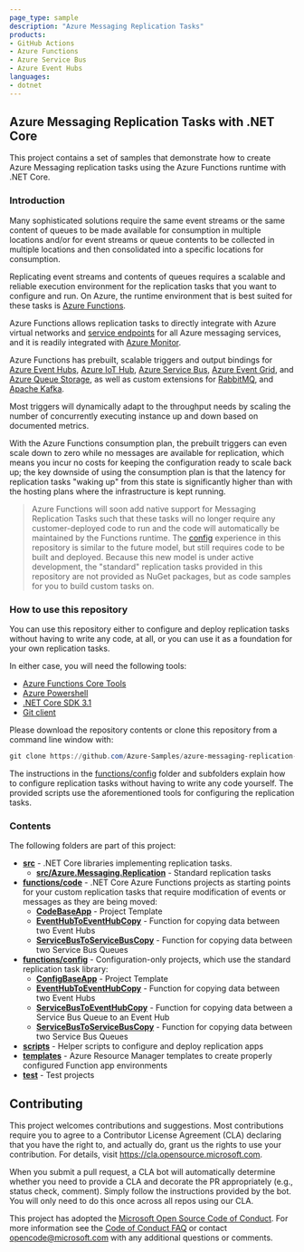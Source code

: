 ```yaml
---
page_type: sample
description: "Azure Messaging Replication Tasks"
products:
- GitHub Actions
- Azure Functions
- Azure Service Bus
- Azure Event Hubs
languages:
- dotnet
---
```


## Azure Messaging Replication Tasks with .NET Core

This project contains a set of samples that demonstrate how to create Azure
Messaging replication tasks using the Azure Functions runtime with .NET Core.

### Introduction

Many sophisticated solutions require the same event streams or the same content
of queues to be made available for consumption in multiple locations and/or for
event streams or queue contents to be collected in multiple locations and then
consolidated into a specific locations for consumption.

Replicating event streams and contents of queues requires a scalable and
reliable execution environment for the replication tasks that you want to
configure and run. On Azure, the runtime environment that is best suited for
these tasks is [Azure Functions](https://docs.microsoft.com/azure/azure-functions/functions-overview.md).

Azure Functions allows replication tasks to directly integrate
with Azure virtual networks and [service endpoints](https://docs.microsoft.com/azure/virtual-network/virtual-network-service-endpoints-overview) for
all Azure messaging services, and it is readily integrated with [Azure Monitor](https://docs.microsoft.com/azure/azure-monitor/overview).

Azure Functions has prebuilt, scalable triggers and output bindings for [Azure Event Hubs](https://docs.microsoft.com/azure/azure-functions/functions-bindings-event-hubs), [Azure IoT
Hub](https://docs.microsoft.com/azure/azure-functions/functions-bindings-event-iot), [Azure Service Bus](https://docs.microsoft.com/azure/azure-functions/functions-bindings-service-bus.md), [Azure Event
Grid](https://docs.microsoft.com/azure/azure-functions/functions-bindings-event-grid.md), and [Azure Queue Storage](https://docs.microsoft.com/azure/azure-functions/functions-bindings-storage-queue.md), as well as
custom extensions for [RabbitMQ](https://github.com/azure/azure-functions-rabbitmq-extension), and [Apache Kafka](https://github.com/azure/azure-functions-kafka-extension). 

Most triggers will dynamically adapt to the throughput needs by scaling the
number of concurrently executing instance up and down based on documented
metrics.

With the Azure Functions consumption plan, the prebuilt triggers can even scale
down to zero while no messages are available for replication, which means you
incur no costs for keeping the configuration ready to scale back up; the key
downside of using the consumption plan is that the latency for replication tasks
"waking up" from this state is significantly higher than with the hosting plans
where the infrastructure is kept running.  

> Azure Functions will soon add native support for Messaging Replication Tasks
> such that these tasks will no longer require any customer-deployed code to run
> and the code will automatically be maintained by the Functions runtime. The
> [config](functions/config) experience in this repository is similar to the
> future model, but still requires code to be built and deployed. Because this
> new model is under active development, the "standard" replication tasks
> provided in this repository are not provided as NuGet packages, but as code
> samples for you to build custom tasks on.

### How to use this repository

You can use this repository either to configure and deploy replication tasks
without having to write any code, at all, or you can use it as a foundation for
your own replication tasks.

In either case, you will need the following tools:
* [Azure Functions Core Tools](https://docs.microsoft.com/azure/azure-functions/functions-run-local)
* [Azure Powershell](https://docs.microsoft.com/en-us/powershell/azure/install-az-ps)
* [.NET Core SDK 3.1](https://dotnet.microsoft.com/download/dotnet-core/3.1)
* [Git client](https://git-scm.com/downloads)

Please download the repository contents or clone this repository from a command line window with:

```powershell
git clone https://github.com/Azure-Samples/azure-messaging-replication-dotnet
```

The instructions in the [functions/config](functions/config) folder and
subfolders explain how to configure replication tasks without having to write any code yourself. The provided scripts use the aforementioned tools for configuring the replication tasks.

### Contents

The following folders are part of this project:

* **[src](src)** - .NET Core libraries implementing replication tasks.
  * **[src/Azure.Messaging.Replication](src/Azure.Messaging.Replication)** - Standard replication tasks
* **[functions/code](functions/code)** - .NET Core Azure Functions projects as starting points for your custom replication tasks that require modification of events or messages as they are being moved:
   * **[CodeBaseApp](functions/code/CodeBaseApp)** - Project Template
   * **[EventHubToEventHubCopy](functions/code/EventHubToEventHubCopy)** - Function for copying data between two Event Hubs
   * **[ServiceBusToServiceBusCopy](functions/code/ServiceBusToServiceBusCopy)** - Function for copying data between two Service Bus Queues
* **[functions/config](functions/config)** - Configuration-only projects, which use the standard replication task library:
   * **[ConfigBaseApp](functions/config/ConfigBaseApp)** - Project Template
   * **[EventHubToEventHubCopy](functions/config/EventHubToEventHubCopy)** - Function for copying data between two Event Hubs
   * **[ServiceBusToEventHubCopy](functions/config/ServiceBusToEventHubCopy)** - Function for copying data between a Service Bus Queue to an Event Hub
   * **[ServiceBusToServiceBusCopy](functions/config/ServiceBusToServiceBusCopy)** - Function for copying data between two Service Bus Queues
* **[scripts](scripts)** - Helper scripts to configure and deploy replication apps
* **[templates](templates)** - Azure Resource Manager templates to create properly configured Function app environments 
* **[test](test)** - Test projects


## Contributing

This project welcomes contributions and suggestions.  Most contributions require you to agree to a
Contributor License Agreement (CLA) declaring that you have the right to, and actually do, grant us
the rights to use your contribution. For details, visit https://cla.opensource.microsoft.com.

When you submit a pull request, a CLA bot will automatically determine whether you need to provide
a CLA and decorate the PR appropriately (e.g., status check, comment). Simply follow the instructions
provided by the bot. You will only need to do this once across all repos using our CLA.

This project has adopted the [Microsoft Open Source Code of Conduct](https://opensource.microsoft.com/codeofconduct/).
For more information see the [Code of Conduct FAQ](https://opensource.microsoft.com/codeofconduct/faq/) or
contact [opencode@microsoft.com](mailto:opencode@microsoft.com) with any additional questions or comments.
